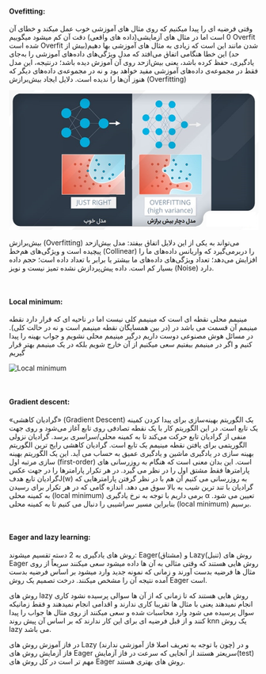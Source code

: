 

#### Ovefitting:

وقتی فرضیه ای را پیدا میکنیم که روی مثال های آموزشی خوب عمل میکند و خطای آن 0 است اما در مثال های آزمایشی(داده های واقعی) دقت آن کم میشود میگوییم Overfit شده است
Overfit شدن مانند این است که زیادی به مثال های آموزشی بها دهیم(بیش از حد)
این خطا هنگامی اتفاق می‌افتد که مدل ویژگی‌های داده‌های آموزشی را به‌جای یادگیری، حفظ کرده باشد، یعنی بیش‌ازحد روی آن آموزش دیده باشد؛ درنتیجه، این مدل فقط در مجموعه‌ی داده‌های آموزشی مفید خواهد بود و نه در مجموعه‌ی داده‌های دیگر که هنوز آن‌ها را ندیده است.
دلایل ایجاد بیش‌برازش (Overfitting)

![Overfitting](Overfitting.jpg)

بیش‌برازش (Overfitting) می‌تواند به یکی از این دلایل اتفاق بیفتد:
مدل بیش‌ازحد پیچیده است و ویژگی‌های هم‌خط (Collinear) را دربرمی‌گیرد که واریانس داده‌های ما را افزایش می‌دهد؛
تعداد ویژگی‌های داده‌های ما بیشتر یا برابر با تعداد داده است؛
حجم داده بسیار کم است.
داده پیش‌پردازش نشده تمیز نیست و نویز (Noise)‌ دارد.

<br/>

#### Local minimum:
مینیمم محلی نقطه ای است که مینیمم کلی نیست اما در ناحیه ای که قرار دارد نقطه مینیمم آن قسمت می باشد در (در بین همسایگان نقطه مینیمم است و نه در حالت کلی).
در مسائل هوش مصنوعی دوست داریم درگیر مینیمم محلی نشویم و جواب بهینه را پیدا کنیم و اگر در مینیمم بیفتیم سعی میکنیم از آن خارج شویم بلکه در یک مینیمم بهتر قرار گیریم

![Local minimum](https://github.com/semnan-university-ai/machine-learning-class/blob/main/excersiecs/AtiKhosravani/22/Local%20minimum.png)

<br/>

#### Gradient descent:
«گرادیان کاهشی» (Gradient Descent) یک الگوریتم بهینه‌سازی برای پیدا کردن کمینه یک تابع است. در این الگوریتم کار با یک نقطه تصادفی روی تابع آغاز می‌شود و روی جهت منفی از گرادیان تابع حرکت می‌کند تا به کمینه محلی/سراسری برسد.
گرادیان نزولی الگوریتمی برای یافتن نقطه مینیمم یک تابع است.
گرادیان کاهشی رایج ترین الگوریتم بهینه سازی در یادگیری ماشین و یادگیری عمیق به حساب می آید. این یک الگوریتم بهینه سازی مرتبه اول (first-order) است. این بدان معنی است که هنگام به روزرسانی های پارامترها فقط مشتق اول را در نظر می گیرد. در هر تکرار پارامترها را در جهت عکس گرادیان تابع هدفJ(w)  به روزرسانی می کنیم آن هم با در نظر گرفتن پارامترهایی که گرادیان با تند ترین شیب به بالا سوق می دهد. اندازه گامی که در هر تکرار برای رسیدن به کمینه محلی (local minimum) برمی داریم با توجه به نرخ یادگیری α تعیین می شود. بنابراین مسیر سراشیبی را دنبال می کنیم تا به کمینه محلی (local minimum) برسیم.

<br/>

#### Eager and lazy learning:
روش های یادگیری به 2 دسته تقسیم میشوند: Eager(مشتاق) و Lazy(تنبل)
روش های Eager روش هایی هستند که وقتی مثالی به آن ها داده میشود سعی میکنند سریعاً از روی مثال ها فرضیه بدست آورند و زمانی که نمونه جدید وارد میشود بر اساس فرضیه بدست آمده نتیجه آن را مشخص میکنند.
درخت تصمیم یک روش Eager است.

روش های lazy روش هایی هستند که تا زمانی که از آن ها سوالی پرسیده نشود کاری انجام نمیدهند یعنی با مثال ها تقریبا کاری ندارند و اقدامی انجام نمیدهند و فقط  زمانیکه سوال پرسیده می شود وارد محاسبات شده و سعی میکنند از روی مثال ها جواب را پیدا کنند و از قبل فرضیه ای برای این کار ندارند که بر اساس آن پیش روند
knn یک روش lazy می باشد.

در فاز آموزش روش های Lazy (چون با توجه به تعریف اصلا فاز آموزشی ندارند) و در فاز آزمایش روش های Eager سریعتر هستند
از آنجایی که سرعت در فاز آزمایش(test) مهم تر است در کل روش های Eager روش های بهتری هستند.
